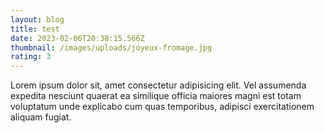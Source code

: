 ```yaml
---
layout: blog
title: test
date: 2023-02-06T20:38:15.566Z
thumbnail: /images/uploads/joyeux-fromage.jpg
rating: 3
---
```

 Lorem ipsum dolor sit, amet consectetur adipisicing elit. Vel assumenda expedita nesciunt quaerat ea similique officia maiores magni est totam voluptatum unde explicabo cum quas temporibus, adipisci exercitationem aliquam fugiat.
